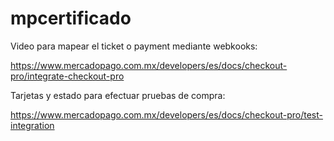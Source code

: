 # mpcertificado

Video para mapear el ticket o payment mediante webkooks:

https://www.mercadopago.com.mx/developers/es/docs/checkout-pro/integrate-checkout-pro

Tarjetas y estado para efectuar pruebas de compra:

https://www.mercadopago.com.mx/developers/es/docs/checkout-pro/test-integration

